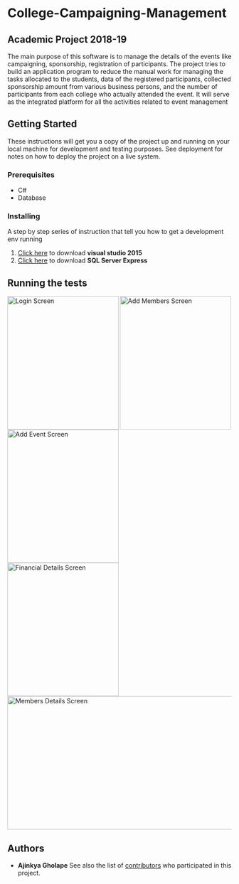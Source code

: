 # College-Campaigning-Management
## Academic Project 2018-19
The main purpose of this software is to manage the details of the events like campaigning, sponsorship, registration of participants. The project tries to build an application program to reduce the manual work for managing the tasks allocated to the students, data of the registered participants, collected sponsorship amount from various business persons, and the number of participants from each college who actually attended the event. It will serve as the integrated platform for all the activities related to event management
## Getting Started
These instructions will get you a copy of the project up and running on your local machine for development and testing purposes. See deployment for notes on how to deploy the project on a live system.
### Prerequisites
* C#
* Database
### Installing
A step by step series of instruction that tell you how to get a development env running
1. [Click here](https://visualstudio.microsoft.com/vs/older-downloads/) to download **visual studio 2015**
2. [Click here](https://www.microsoft.com/en-in/sql-server/sql-server-editions-express) to download **SQL Server Express**

## Running the tests

<img align="left" title="Login Screen" width="250 " height="300" src="https://github.com/ajinkyagholape1998/College-Event-Campaigning-Management/blob/master/Screeshots/2.PNG">

<img align="left" title="Add Event Screen" width="250 " height="300" src="https://github.com/ajinkyagholape1998/College-Event-Campaigning-Management/blob/master/Screeshots/3.PNG">

<img title="Add Members Screen" width="250 " height="300" src="https://github.com/ajinkyagholape1998/College-Event-Campaigning-Management/blob/master/Screeshots/4.PNG">

<img align="left" title="Financial Details Screen" width="250 " height="300" src="https://github.com/ajinkyagholape1998/College-Event-Campaigning-Management/blob/master/Screeshots/5.PNG">

<img title="Members Details Screen" width="510 " height="300" src="https://github.com/ajinkyagholape1998/College-Event-Campaigning-Management/blob/master/Screeshots/6.PNG">

## Authors
* **Ajinkya Gholape** 
See also the list of [contributors](https://github.com/ajinkyagholape1998/College-Event-Campaigning-Management/blob/master/contributors) who participated in this project.
